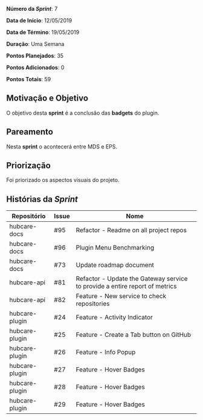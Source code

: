 **Número da _Sprint_**: 7

**Data de Início**: 12/05/2019

**Data de Término**: 19/05/2019

**Duração**: Uma Semana

**Pontos Planejados**: 35

**Pontos Adicionados**: 0

**Pontos Totais**: 59

## Motivação e Objetivo
O objetivo desta __sprint__ é a conclusão das __badgets__ do plugin.

## Pareamento
Nesta __sprint__ o acontecerá entre MDS e EPS.

## Priorização
Foi priorizado os aspectos visuais do projeto.

## Histórias da _Sprint_

| Repositório|Issue|Nome|
| -----------|-----|----|
|hubcare-docs|#95| Refactor - Readme on all project repos|
|hubcare-docs|#96| Plugin Menu Benchmarking|
|hubcare-docs|#73| Update roadmap document |
|hubcare-api|#81| Refactor - Update the Gateway service to provide a entire report of metrics
|hubcare-api|#82| Feature - New service to check repositories|
|hubcare-plugin|#24| Feature - Activity Indicator|
|hubcare-plugin|#25| Feature - Create a Tab button on GitHub|
|hubcare-plugin|#26| Feature - Info Popup|
|hubcare-plugin|#27| Feature - Hover Badges|
|hubcare-plugin|#28| Feature - Hover Badges|
|hubcare-plugin|#29| Feature - Hover Badges|
